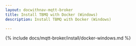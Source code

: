 ```yaml
---
layout: docwithnav-mqtt-broker
title: Install TBMQ with Docker (Windows)
description: Install TBMQ with Docker (Windows)

---
```


{% include docs/mqtt-broker/install/docker-windows.md %}
